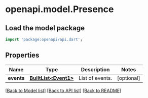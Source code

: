 # openapi.model.Presence

## Load the model package
```dart
import 'package:openapi/api.dart';
```

## Properties
Name | Type | Description | Notes
------------ | ------------- | ------------- | -------------
**events** | [**BuiltList&lt;Event1&gt;**](Event1.md) | List of events. | [optional] 

[[Back to Model list]](../README.md#documentation-for-models) [[Back to API list]](../README.md#documentation-for-api-endpoints) [[Back to README]](../README.md)


